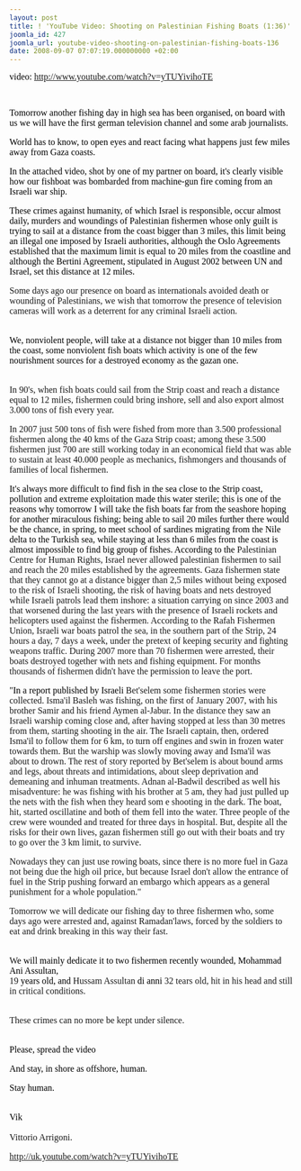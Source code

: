 ```yaml
---
layout: post
title: ! 'YouTube Video: Shooting on Palestinian Fishing Boats (1:36)'
joomla_id: 427
joomla_url: youtube-video-shooting-on-palestinian-fishing-boats-136
date: 2008-09-07 07:07:19.000000000 +02:00
---
```

<p><span style="color: black"><font size="3"><font face="Times New Roman">video: <a href="http://www.youtube.com/watch?v=yTUYivihoTE" target="_blank">http://www.youtube.com/watch?v=yTUYivihoTE</a></font></font></span></p><p><span style="color: black"><font size="3"><font face="Times New Roman"><br /></font></font></span></p><p><span style="color: black"><font size="3"><font face="Times New Roman">Tomorrow another fishing day in high sea has been organised, on board with us we will have the first german television channel and some arab journalists.</font></font></span></p><span style="color: black"><font face="Times New Roman" size="3" /></span><font face="Times New Roman" size="3"><p><span style="color: black"><font size="3"><font face="Times New Roman">World has to know, to open eyes and react facing what happens just few miles away from Gaza coasts.</font></font></span></p><span style="color: black"><font face="Times New Roman" size="3" /></span><font face="Times New Roman" size="3"><p><span style="color: black"><font size="3"><font face="Times New Roman">In the attached video, shot by one of my partner on board, it's clearly visible how our fishboat was bombarded from machine-gun fire coming from an Israeli war ship.</font></font></span></p><span style="color: black"><font face="Times New Roman" size="3" /></span><font face="Times New Roman" size="3"><p><span style="color: black"><font size="3"><font face="Times New Roman">These crimes against humanity, of which Israel is responsible, occur almost daily, murders and woundings of Palestinian fishermen whose only guilt is trying to sail at a distance from the coast bigger than 3 miles, this limit being an illegal one imposed by Israeli authorities, although the Oslo Agreements established that the maximum limit is equal to 20 miles from the coastline and although the Bertini Agreement, stipulated in August 2002 between UN and Israel, set this distance at 12 miles. </font></font></span></p><font face="Times New Roman" size="3" /><font face="Times New Roman" size="3"><p><font size="3"><font face="Times New Roman">Some days ago our presence on board as internationals avoided death or wounding of Palestinians, we wish that tomorrow the presence of television cameras will work as a deterrent for any criminal Israeli action.</font></font></p><p><br /><span style="color: black"><font size="3"><font face="Times New Roman">We, nonviolent people, will take at a distance not bigger than 10 miles from the coast, some nonviolent fish boats which activity is one of the few nourishment sources for a destroyed economy as the gazan one. </font></font></span></p><p><br /><font size="3"><font face="Times New Roman">In 90's, when fish boats could sail from the Strip coast and reach a distance equal to 12 miles, fishermen could bring inshore, sell and also export almost 3.000 tons of fish every year.</font></font></p><p><font size="3"><font face="Times New Roman">In 2007 just 500 tons of fish were fished from more than 3.500 professional fishermen along the 40 kms of the Gaza Strip coast; among these 3.500 fishermen just 700 are still working today in an economical field that was able to sustain at least 40.000 people as mechanics, fishmongers and thousands of families of local fishermen.</font></font></p><font face="Times New Roman" size="3" /><font face="Times New Roman" size="3"><p><font size="3"><font face="Times New Roman"><span style="color: black">It's always more difficult to find fish in the sea close to the Strip coast, pollution and extreme exploitation made this water sterile; this is one of the reasons why tomorrow I will take the fish boats far from the seashore hoping for another miraculous fishing; being able to sail 20 miles further there would be the chance, in spring, to meet school of sardines migrating from the Nile delta to the Turkish sea, while staying at less than 6 miles from the coast is almost impossible to find big group of fishes. According to the </span>Palestinian Centre for Human Rights, Israel never allowed palestinian fishermen to sail and reach the 20 miles established by the agreements. Gaza fishermen state that they cannot go at a distance bigger than 2,5 miles without being exposed to the risk of Israeli shooting, the risk of having boats and nets destroyed while Israeli patrols lead them inshore: a situation carrying on since 2003 and that worsened during the last years with the presence of Israeli rockets and helicopters used against the fishermen. According to the Rafah Fishermen Union, Israeli war boats patrol the sea, in the southern part of the Strip, 24 hours a day, 7 days a week, under the pretext of keeping security and fighting weapons traffic. During 2007 more than 70 fishermen were arrested, their boats destroyed together with nets and fishing equipment. For months thousands of fishermen didn't have the permission to leave the port.</font></font></p><span style="color: black"><font face="Times New Roman" size="3" /></span><font face="Times New Roman" size="3"><p><font size="3"><font face="Times New Roman"><span style="color: black">&quot;In a report published by Israeli </span>Bet'selem some fishermen stories were collected. Isma'il Basleh was fishing, on the first of January 2007, with his brother Samir and his friend Aymen al-Jabur. In the distance they saw an Israeli warship coming close and, after having stopped at less than 30 metres from them, starting shooting in the air. The Israeli captain, then, ordered Isma'il to follow them for 6 km, to turn off engines and swin in frozen water towards them. But the warship was slowly moving away and Isma'il was about to drown. The rest of story reported by Bet'selem is about bound arms and legs, about threats and intimidations, about sleep deprivation and demeaning and inhuman treatments. Adnan al-Badwil described as well his misadventure: he was fishing with his brother at 5 am, they had just pulled up the nets with the fish when they heard som e shooting in the dark. The boat, hit, started oscillatine and both of them fell into the water. Three people of the crew were wounded and treated for three days in hospital. But, despite all the risks for their own lives, gazan fishermen still go out with their boats and try to go over the 3 km limit, to survive.</font></font></p><p><font size="3"><font face="Times New Roman">Nowadays they can just use rowing boats, since there is no more fuel in Gaza not being due the high oil price, but because Israel don't allow the entrance of fuel in the Strip pushing forward an embargo which appears as a general punishment for a whole population.&quot; &nbsp;</font></font></p><span style="color: black"><font face="Times New Roman" size="3" /></span><font face="Times New Roman" size="3"><p><font size="3"><font face="Times New Roman">Tomorrow we will dedicate our fishing day to three fishermen who, some days ago were arrested and, against Ramadan'laws, forced by the soldiers to eat and drink breaking in this way their fast.</font></font></p><p><br /><font size="3"><font face="Times New Roman">W<span style="color: black">e will mainly dedicate it to two fishermen recently wounded, Mohammad Ani Assultan, </span><br />19<span style="color: black"> years old,</span> <span style="color: black">and</span> Hussam Assultan<span style="color: black"> di anni </span>32 tears old, hit in his head and still in critical conditions.<br /><br /></font></font></p><p><font size="3"><font face="Times New Roman">These crimes can no more be kept under silence.</font></font></p><p><br /><span style="color: black"><font size="3"><font face="Times New Roman">Please, spread the video</font></font></span></p><p><span style="color: black"><font size="3"><font face="Times New Roman">And stay, in shore as offshore, human.</font></font></span></p><span style="color: black"><font face="Times New Roman" size="3" /></span><font face="Times New Roman" size="3"><p><span style="color: black"><font size="3"><font face="Times New Roman">Stay human.</font></font></span></p><p><br /><font face="Times New Roman"><font size="3"><span style="color: black">Vik</span><br /><br />Vittorio Arrigoni.&nbsp; <br /></font></font></p></font></font></font></font></font></font></font></font><p><a href="http://uk.youtube.com/watch?v=yTUYivihoTE">http://uk.youtube.com/watch?v=yTUYivihoTE</a></p>
